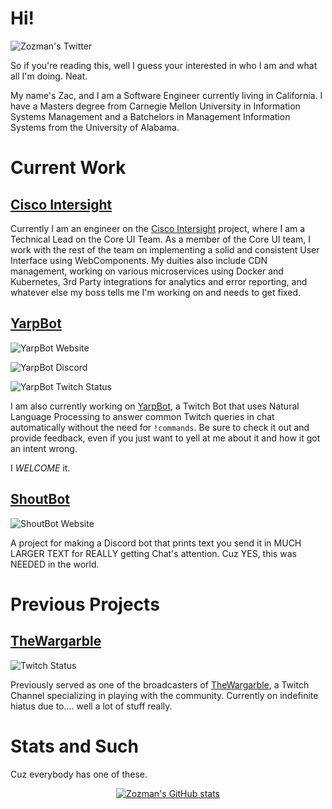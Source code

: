 # Hi!

![Zozman's Twitter](https://img.shields.io/twitter/follow/zwlovoy?style=for-the-badge&color=1DA1F2&logo=twitter)

So if you're reading this, well I guess your interested in who I am and what all I'm doing.  Neat.

My name's Zac, and I am a Software Engineer currently living in California.  I have a Masters degree from Carnegie Mellon University in Information Systems Management and a Batchelors in Management Information Systems from the University of Alabama.

# Current Work

## [Cisco Intersight](https://intersight.com)

Currently I am an engineer on the [Cisco Intersight](https://intersight.com) project, where I am a Technical Lead on the Core UI Team.  As a member of the Core UI team, I work with the rest of the team on implementing a solid and consistent User Interface using WebComponents.  My duities also include CDN management, working on various microservices using Docker and Kubernetes, 3rd Party integrations for analytics and error reporting, and whatever else my boss tells me I'm working on and needs to get fixed.

## [YarpBot](https://yarpbot.com)

![YarpBot Website](https://img.shields.io/website?down_message=Offline&label=YarpBot.com&style=for-the-badge&up_message=Online&url=https%3A%2F%2Fyarpbot.com)

![YarpBot Discord](https://img.shields.io/discord/775516606326505472?label=YarpBot%20Discord&logo=discord&logoColor=%237289DA&style=for-the-badge)

![YarpBot Twitch Status](https://img.shields.io/twitch/status/yarpbot?label=Status%20Stream&logo=twitch&style=for-the-badge)

I am also currently working on [YarpBot](https://yarpbot.com), a Twitch Bot that uses Natural Language Processing to answer common Twitch queries in chat automatically without the need for `!commands`.  Be sure to check it out and provide feedback, even if you just want to yell at me about it and how it got an intent wrong.

I <i>WELCOME</i> it.

## [ShoutBot](https://shoutbot.io)

![ShoutBot Website](https://img.shields.io/website?down_message=Offline&label=Shoutbot.io&style=for-the-badge&up_message=Online&url=https%3A%2F%2Fshoutbot.io)

A project for making a Discord bot that prints text you send it in MUCH LARGER TEXT for REALLY getting Chat's attention.  Cuz YES, this was NEEDED in the world.

# Previous Projects

## [TheWargarble](https://twitch.tv/theWargarble)

![Twitch Status](https://img.shields.io/twitch/status/thewargarble?logo=twitch&style=for-the-badge)

Previously served as one of the broadcasters of [TheWargarble](https://twitch.tv/theWargarble), a Twitch Channel specializing in playing with the community.  Currently on indefinite hiatus due to.... well a lot of stuff really.

# Stats and Such

Cuz everybody has one of these.

<center>

[![Zozman's GitHub stats](https://github-readme-stats.vercel.app/api?username=zozman&count_private=true&show_icons=true&theme=dark)
](https://github.com/zozman/github-readme-stats)

</center>